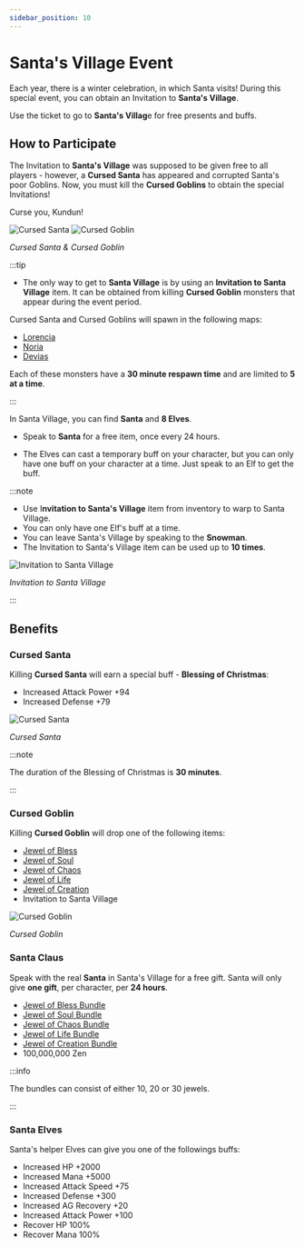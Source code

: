 ```yaml
---
sidebar_position: 10
---
```


# Santa's Village Event

Each year, there is a winter celebration, in which Santa visits! During this special event, you can obtain an Invitation to **Santa's Village**.

Use the ticket to go to **Santa's Villag**e for free presents and buffs.

## How to Participate

The Invitation to **Santa's Village** was supposed to be given free to all players - however, a **Cursed Santa** has appeared and corrupted Santa's poor Goblins. Now, you must kill the **Cursed Goblins** to obtain the special Invitations!

Curse you, Kundun!

![Cursed Santa](/img/monsters/special/others/cursed-santa.jpg) ![Cursed Goblin](/img/monsters/special/others/cursed-goblin.jpg)

_Cursed Santa & Cursed Goblin_

:::tip

- The only way to get to **Santa Village** is by using an **Invitation to Santa Village** item. It can be obtained from killing **Cursed Goblin** monsters that appear during the event period.

Cursed Santa and Cursed Goblins will spawn in the following maps:

- [Lorencia](/maps/lorencia)
- [Noria](/maps/noria)
- [Devias](/maps/devias)

Each of these monsters have a **30 minute respawn time** and are limited to **5 at a time**.

:::

In Santa Village, you can find **Santa** and **8 Elves**.

- Speak to **Santa** for a free item, once every 24 hours.

- The Elves can cast a temporary buff on your character, but you can only have one buff on your character at a time. Just speak to an Elf to get the buff.

:::note

- Use I**nvitation to Santa's Village** item from inventory to warp to Santa Village.
- You can only have one Elf's buff at a time.
- You can leave Santa's Village by speaking to the **Snowman**.
- The Invitation to Santa's Village item can be used up to **10 times**.

![Invitation to Santa Village](/img/items/invitations/santa-village-invitation.png)

_Invitation to Santa Village_

:::

## Benefits

### Cursed Santa

Killing **Cursed Santa** will earn a special buff - **Blessing of Christmas**:

- Increased Attack Power +94
- Increased Defense +79

![Cursed Santa](/img/monsters/special/others/cursed-santa.jpg)

_Cursed Santa_

:::note

The duration of the Blessing of Christmas is **30 minutes**.

:::

### Cursed Goblin

Killing **Cursed Goblin** will drop one of the following items:

- [Jewel of Bless](/items/jewels/regular-jewels/jewel-of-bless)
- [Jewel of Soul](/items/jewels/regular-jewels/jewel-of-soul)
- [Jewel of Chaos](/items/jewels/regular-jewels/jewel-of-chaos)
- [Jewel of Life](/items/jewels/regular-jewels/jewel-of-life)
- [Jewel of Creation](/items/jewels/regular-jewels/jewel-of-creation)
- Invitation to Santa Village

![Cursed Goblin](/img/monsters/special/others/cursed-goblin.jpg)

_Cursed Goblin_

### Santa Claus

Speak with the real **Santa** in Santa's Village for a free gift. Santa will only give **one gift**, per character, per **24 hours**.

- [Jewel of Bless Bundle](/items/jewels/regular-jewels/jewel-of-bless)
- [Jewel of Soul Bundle](/items/jewels/regular-jewels/jewel-of-soul)
- [Jewel of Chaos Bundle](/items/jewels/regular-jewels/jewel-of-chaos)
- [Jewel of Life Bundle](/items/jewels/regular-jewels/jewel-of-life)
- [Jewel of Creation Bundle](/items/jewels/regular-jewels/jewel-of-creation)
- 100,000,000 Zen

:::info

The bundles can consist of either 10, 20 or 30 jewels.

:::

### Santa Elves

Santa's helper Elves can give you one of the followings buffs:

- Increased HP +2000
- Increased Mana +5000
- Increased Attack Speed +75
- Increased Defense +300
- Increased AG Recovery +20
- Increased Attack Power +100
- Recover HP 100%
- Recover Mana 100%
